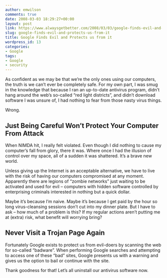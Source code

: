 ```yaml
---
author: emwilson
comments: true
date: 2008-03-03 18:29:27+00:00
layout: post
link: https://www.alwaysgetbetter.com/2008/03/03/google-finds-evil-and-protects-us-from-it/
slug: google-finds-evil-and-protects-us-from-it
title: Google Finds Evil and Protects us from it
wordpress_id: 13
categories:
- Google
tags:
- Google
- security
---
```


As confident as we may be that we’re the only ones using our computers, the truth is we can’t ever be completely safe.  For my own part, I was smug in the knowledge that because I ran an up-to-date antivirus program, didn’t hang around the web’s so-called “red light districts”, and didn’t download software I was unsure of, I had nothing to fear from those nasty virus things.

Wrong.


## Just Being Careful Won’t Protect Your Computer From Attack


When NIMDA hit, I really felt violated.  Even though I did nothing to cause my computer’s fall from glory, there it was.  Where once I had the illusion of control over my space, all of a sudden it was shattered.  It’s a brave new world.

Unless giving up the Internet is an acceptable alternative, we have to live with the risk of having our computers compromised at any moment.  Apparently there are legions of “zombie networks” just waiting to be activated and used for evil – computers with hidden software controlled by enterprising criminals interested in nothing but a quick dollar.

Maybe it’s because I’m naive.  Maybe it’s because I get paid by the hour so long virus-cleansing sessions don’t cut into my dinner plate.  But I have to ask – how much of a problem is this?  If my regular actions aren’t putting me at (extra) risk, what benefit will worrying bring?


## Never Visit a Trojan Page Again


Fortunately Google exists to protect us from evil-doers by scanning the web for so-called “badware”.  When performing Google searches and attempting to access one of these “bad” sites, Google presents us with a warning and gives us the option to bail or continue with the site.

Thank goodness for that!  Let’s all uninstall our antivirus software now.
